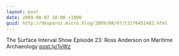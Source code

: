 ```yaml
---
layout: post
date: 2009-08-07 10:00 +1000
guid: http://desparoz.micro.blog/2009/08/07/t3176452482.html
---
```

The Surface Interval Show Episode 23: Ross Anderson on Maritime 	Archaeology [post.ly/1yWz](http://post.ly/1yWz)
